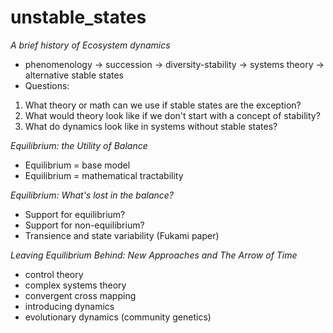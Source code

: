 unstable_states
===============

*A brief history of Ecosystem dynamics* 
- phenomenology -> succession -> diversity-stability -> systems theory -> alternative stable states
- Questions:
1. What theory or math can we use if stable states are the exception?
2. What would theory look like if we don't start with a concept of stability?
3. What do dynamics look like in systems without stable states?

*Equilibrium: the Utility of Balance*
- Equilibrium = base model
- Equilibrium = mathematical tractability

*Equilibrium: What's lost in the balance?* 
- Support for equilibrium? 
- Support for non-equilibrium?
- Transience and state variability (Fukami paper)

*Leaving Equilibrium Behind: New Approaches and The Arrow of Time*
- control theory
- complex systems theory
- convergent cross mapping
- introducing dynamics
- evolutionary dynamics (community genetics)

